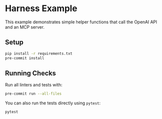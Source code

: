 # Harness Example

This example demonstrates simple helper functions that call the OpenAI API and an MCP server.

## Setup

```bash
pip install -r requirements.txt
pre-commit install
```

## Running Checks

Run all linters and tests with:

```bash
pre-commit run --all-files
```

You can also run the tests directly using `pytest`:

```bash
pytest
```
